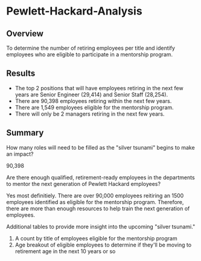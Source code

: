 # Pewlett-Hackard-Analysis

## Overview
To determine the number of retiring employees per title and identify employees who are eligible to participate in a mentorship program.

## Results
- The top 2 positions that will have employees retiring in the next few years are Senior Engineer (29,414) and Senior Staff (28,254).
- There are 90,398 employees retiring within the next few years.
- There are 1,549 employees eligible for the mentorship program.
- There will only be 2 managers retiring in the next few years.

## Summary
How many roles will need to be filled as the "silver tsunami" begins to make an impact?

  90,398

Are there enough qualified, retirement-ready employees in the departments to mentor the next generation of Pewlett Hackard employees?

  Yes most definitiely. There are over 90,000 employees reitiring an 1500 employees identified as eligible for the mentorship program. Therefore, there are more    than enough resources to help train the next generation of employees.

Additional tables to provide more insight into the upcoming "silver tsunami."
1. A count by title of employees eligible for the mentorship program
2. Age breakout of eligible employees to determine if they'll be moving to retirement age in the next 10 years or so
